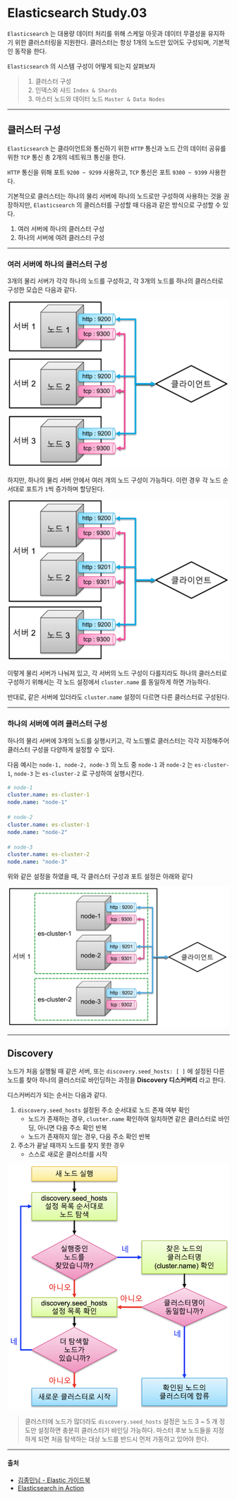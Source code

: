 # Elasticsearch Study.03

`Elasticsearch` 는 대용량 데이터 처리를 위해 스케일 아웃과 데이터 무결성을 유지하기 위한 클러스터링을 지원한다.
클러스터는 항상 1개의 노드만 있어도 구성되며, 기본적인 동작을 한다.

`Elasticsearch` 의 시스템 구성이 어떻게 되는지 살펴보자

> 1. 클러스터 구성
> 2. 인덱스와 샤드 `Index & Shards`
> 3. 마스터 노드와 데이터 노드 `Master & Data Nodes`

---

## 클러스터 구성

`Elasticsearch` 는 클라이언트와 통신하기 위한 `HTTP` 통신과 노드 간의 데이터 공유를 위한 `TCP` 통신 총 2개의 네트워크 통신을 한다.

`HTTP` 통신을 위해 포트 `9200 ~ 9299` 사용하고, `TCP` 통신은 포트 `9300 ~ 9399` 사용한다.

기본적으로 클러스터는 하나의 물리 서버에 하나의 노드로만 구성하여 사용하는 것을 권장하지만,
`Elasticsearch` 의 클러스터를 구성할 때 다음과 같은 방식으로 구성할 수 있다.

1. 여러 서버에 하나의 클러스터 구성
2. 하나의 서버에 여려 클러스터 구성

---

### 여러 서버에 하나의 클러스터 구성

3개의 물리 서버가 각각 하나의 노드를 구성하고, 각 3개의 노드를 하나의 클러스터로 구성한 모습은 다음과 같다. 

![여러 서버에 하나의 클러스터 구성](./image/es_study_03_01.png)

하지만, 하나의 물리 서버 안에서 여러 개의 노드 구성이 가능하다. 이런 경우 각 노드 순서대로 포트가 `1`씩 증가하며 할당된다.

![하나의 서버의 여러 노드 구성](./image/es_study_03_02.png)

이렇게 물리 서버가 나눠져 있고, 각 서버의 노드 구성이 다를지라도 하나의 클러스터로 구성하기 위해서는 
각 노드 설정에서 `cluster.name` 를 동일하게 하면 가능하다.

반대로, 같은 서버에 있더라도 `cluster.name` 설정이 다르면 다른 클러스터로 구성된다.

---

### 하나의 서버에 여려 클러스터 구성

하나의 물리 서버에 3개의 노드를 실행시키고, 각 노드별로 클러스터는 각각 지정해주어 클러스터 구성을 다양하게 설정할 수 있다.

다음 예시는 `node-1, node-2, node-3` 의 노드 중 `node-1` 과 `node-2` 는 `es-cluster-1`, `node-3` 는 `es-cluster-2` 로 구성하여 실행시킨다.

```yaml
# node-1
cluster.name: es-cluster-1
node.name: "node-1"

# node-2
cluster.name: es-cluster-1
node.name: "node-2"

# node-3
cluster.name: es-cluster-2
node.name: "node-3"
```

위와 같은 설정을 하였을 때, 각 클러스터 구성과 포트 설정은 아래와 같다

![하나의 서버에 여려 클러스터 구성](./image/es_study_03_03.png)

---

## Discovery

노드가 처음 실행될 때 같은 서버, 또는 `discovery.seed_hosts: [ ]` 에 설정된 다른 노드를 찾아 하나의 클러스터로 바인딩하는 과정을 
**Discovery 디스커버리** 라고 한다. 

디스커버리가 되는 순서는 다음과 같다.

1. `discovery.seed_hosts` 설정된 주소 순서대로 노드 존재 여부 확인
   - 노드가 존재하는 경우, `cluster.name` 확인하여 일치하면 같은 클러스터로 바인딩, 아니면 다음 주소 확인 반복
   - 노드가 존재하지 않는 경우, 다음 주소 확인 반복
2. 주소가 끝날 때까지 노드를 찾지 못한 경우
   - 스스로 새로운 클러스터를 시작

![디스커버리 순서](./image/es_study_03_04.png)

> 클러스터에 노드가 많더라도 `discovery.seed_hosts` 설정은 노드 3 ~ 5 개 정도만 설정하면 충분히 클러스터가 바인딩 가능하다.
> 마스터 후보 노드들을 지정하게 되면 처음 탐색하는 대상 노드를 반드시 먼저 가동하고 있어야 한다.

---

#### 출처
- [김종민님 - Elastic 가이드북](https://esbook.kimjmin.net/)
- [Elasticsearch in Action](https://www.manning.com/books/elasticsearch-in-action)
